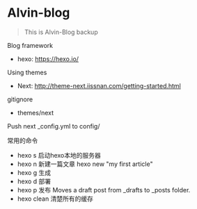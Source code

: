 # Alvin-blog

> This is Alvin-Blog backup


Blog framework
- hexo: https://hexo.io/


Using themes
- Next: http://theme-next.iissnan.com/getting-started.html

gitignore
- themes/next

Push next _config.yml  to config/

常用的命令
- hexo s 启动hexo本地的服务器
- hexo n 新建一篇文章  hexo new "my first article"
- hexo g 生成
- hexo d 部署
- hexo p 发布 Moves a draft post from _drafts to _posts folder.
- hexo clean 清楚所有的缓存
